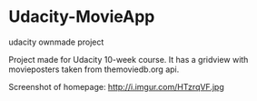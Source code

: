 # Udacity-MovieApp
udacity ownmade project

Project made for Udacity 10-week course.
It has a gridview with movieposters taken from themoviedb.org api.

Screenshot of homepage: http://i.imgur.com/HTzrqVF.jpg
